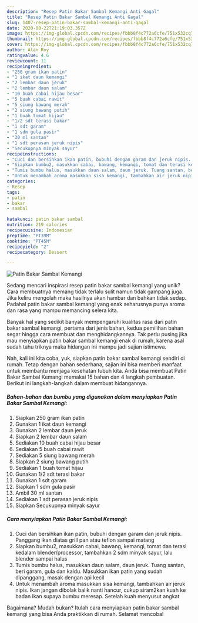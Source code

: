 ```yaml
---
description: "Resep Patin Bakar Sambal Kemangi Anti Gagal"
title: "Resep Patin Bakar Sambal Kemangi Anti Gagal"
slug: 1407-resep-patin-bakar-sambal-kemangi-anti-gagal
date: 2020-08-22T21:19:03.357Z
image: https://img-global.cpcdn.com/recipes/fbbb8f4c772a6cfe/751x532cq70/patin-bakar-sambal-kemangi-foto-resep-utama.jpg
thumbnail: https://img-global.cpcdn.com/recipes/fbbb8f4c772a6cfe/751x532cq70/patin-bakar-sambal-kemangi-foto-resep-utama.jpg
cover: https://img-global.cpcdn.com/recipes/fbbb8f4c772a6cfe/751x532cq70/patin-bakar-sambal-kemangi-foto-resep-utama.jpg
author: Alan Roy
ratingvalue: 4.6
reviewcount: 11
recipeingredient:
- "250 gram ikan patin"
- "1 ikat daun kemangi"
- "2 lembar daun jeruk"
- "2 lembar daun salam"
- "10 buah cabai hijau besar"
- "5 buah cabai rawit"
- "5 siung bawang merah"
- "2 siung bawang putih"
- "1 buah tomat hijau"
- "1/2 sdt terasi bakar"
- "1 sdt garam"
- "1 sdm gula pasir"
- "30 ml santan"
- "1 sdt perasan jeruk nipis"
- "Secukupnya minyak sayur"
recipeinstructions:
- "Cuci dan bersihkan ikan patin, bubuhi dengan garam dan jeruk nipis. Panggang ikan diatas grill pan atau teflon sampai matang"
- "Siapkan bumbu2, masukkan cabai, bawang, kemangi, tomat dan terasi kedalam blender/processor, tambahkan 2 sdm minyak sayur, lalu blender sampai halus"
- "Tumis bumbu halus, masukkan daun salam, daun jeruk. Tuang santan, beri garam, gula dan kaldu. Masukkan ikan patin yang sudah dipanggang, masak dengan api kecil"
- "Untuk menambah aroma masukkan sisa kemangi, tambahkan air jeruk nipis. Ikan jangan dibolak balik nanti hancur, cukup siram2kan kuah ke badan ikan supaya bumbu meresap. Setelah kuah menyusut angkat"
categories:
- Resep
tags:
- patin
- bakar
- sambal

katakunci: patin bakar sambal 
nutrition: 219 calories
recipecuisine: Indonesian
preptime: "PT39M"
cooktime: "PT45M"
recipeyield: "2"
recipecategory: Dessert

---
```



![Patin Bakar Sambal Kemangi](https://img-global.cpcdn.com/recipes/fbbb8f4c772a6cfe/751x532cq70/patin-bakar-sambal-kemangi-foto-resep-utama.jpg)

Sedang mencari inspirasi resep patin bakar sambal kemangi yang unik? Cara membuatnya memang tidak terlalu sulit namun tidak gampang juga. Jika keliru mengolah maka hasilnya akan hambar dan bahkan tidak sedap. Padahal patin bakar sambal kemangi yang enak seharusnya punya aroma dan rasa yang mampu memancing selera kita.



Banyak hal yang sedikit banyak mempengaruhi kualitas rasa dari patin bakar sambal kemangi, pertama dari jenis bahan, kedua pemilihan bahan segar hingga cara membuat dan menghidangkannya. Tak perlu pusing jika mau menyiapkan patin bakar sambal kemangi enak di rumah, karena asal sudah tahu triknya maka hidangan ini mampu jadi sajian istimewa.


Nah, kali ini kita coba, yuk, siapkan patin bakar sambal kemangi sendiri di rumah. Tetap dengan bahan sederhana, sajian ini bisa memberi manfaat untuk membantu menjaga kesehatan tubuh kita. Anda bisa membuat Patin Bakar Sambal Kemangi memakai 15 bahan dan 4 langkah pembuatan. Berikut ini langkah-langkah dalam membuat hidangannya.

<!--inarticleads1-->

##### Bahan-bahan dan bumbu yang digunakan dalam menyiapkan Patin Bakar Sambal Kemangi:

1. Siapkan 250 gram ikan patin
1. Gunakan 1 ikat daun kemangi
1. Gunakan 2 lembar daun jeruk
1. Siapkan 2 lembar daun salam
1. Sediakan 10 buah cabai hijau besar
1. Sediakan 5 buah cabai rawit
1. Sediakan 5 siung bawang merah
1. Siapkan 2 siung bawang putih
1. Sediakan 1 buah tomat hijau
1. Gunakan 1/2 sdt terasi bakar
1. Gunakan 1 sdt garam
1. Siapkan 1 sdm gula pasir
1. Ambil 30 ml santan
1. Sediakan 1 sdt perasan jeruk nipis
1. Siapkan Secukupnya minyak sayur




<!--inarticleads2-->

##### Cara menyiapkan Patin Bakar Sambal Kemangi:

1. Cuci dan bersihkan ikan patin, bubuhi dengan garam dan jeruk nipis. Panggang ikan diatas grill pan atau teflon sampai matang
1. Siapkan bumbu2, masukkan cabai, bawang, kemangi, tomat dan terasi kedalam blender/processor, tambahkan 2 sdm minyak sayur, lalu blender sampai halus
1. Tumis bumbu halus, masukkan daun salam, daun jeruk. Tuang santan, beri garam, gula dan kaldu. Masukkan ikan patin yang sudah dipanggang, masak dengan api kecil
1. Untuk menambah aroma masukkan sisa kemangi, tambahkan air jeruk nipis. Ikan jangan dibolak balik nanti hancur, cukup siram2kan kuah ke badan ikan supaya bumbu meresap. Setelah kuah menyusut angkat




Bagaimana? Mudah bukan? Itulah cara menyiapkan patin bakar sambal kemangi yang bisa Anda praktikkan di rumah. Selamat mencoba!
